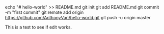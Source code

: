 echo "# hello-world" >> README.md
git init
git add README.md
git commit -m "first commit"
git remote add origin https://github.com/AnthonyVan/hello-world.git
git push -u origin master

This is a test to see if edit works.
